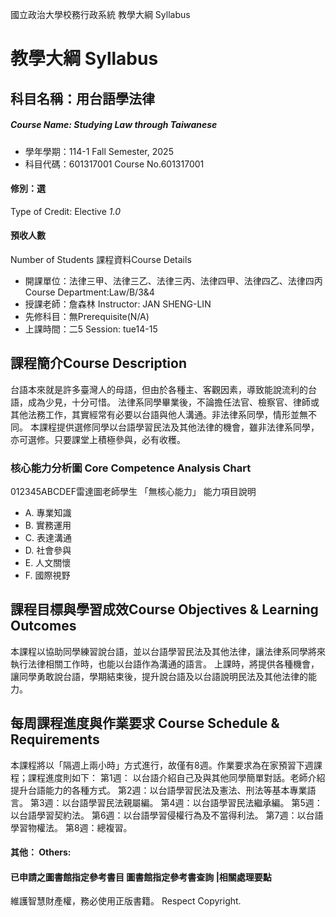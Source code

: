 國立政治大學校務行政系統 教學大綱 Syllabus
# 教學大綱 Syllabus
##  科目名稱：用台語學法律
#####  Course Name: Studying Law through Taiwanese
  * 學年學期：114-1 Fall Semester, 2025 
  * 科目代碼：601317001 Course No.601317001
#### 修別：選
Type of Credit: Elective 
_1.0_
#### 預收人數
Number of Students
課程資料Course Details
  * 開課單位：法律三甲、法律三乙、法律三丙、法律四甲、法律四乙、法律四丙 Course Department:Law/B/3&4 
  * 授課老師：詹森林 Instructor: JAN SHENG-LIN 
  * 先修科目：無Prerequisite(N/A)
  * 上課時間：二5 Session: tue14-15 
##  課程簡介Course Description
台語本來就是許多臺灣人的母語，但由於各種主、客觀因素，導致能說流利的台語，成為少見，十分可惜。
法律系同學畢業後，不論擔任法官、檢察官、律師或其他法務工作，其實經常有必要以台語與他人溝通。非法律系同學，情形並無不同。
本課程提供選修同學以台語學習民法及其他法律的機會，雖非法律系同學，亦可選修。只要課堂上積極參與，必有收穫。
###  核心能力分析圖 Core Competence Analysis Chart
012345ABCDEF雷達圖老師學生
「無核心能力」 
能力項目說明
  * A. 專業知識
  * B. 實務運用
  * C. 表達溝通
  * D. 社會參與
  * E. 人文關懷
  * F. 國際視野
##  課程目標與學習成效Course Objectives & Learning Outcomes 
本課程以協助同學練習說台語，並以台語學習民法及其他法律，讓法律系同學將來執行法律相關工作時，也能以台語作為溝通的語言。
上課時，將提供各種機會，讓同學勇敢說台語，學期結束後，提升說台語及以台語說明民法及其他法律的能力。
##  每周課程進度與作業要求 Course Schedule & Requirements
本課程將以「隔週上兩小時」方式進行，故僅有8週。作業要求為在家預習下週課程；課程進度則如下：
第1週： 以台語介紹自己及與其他同學簡單對話。老師介紹提升台語能力的各種方式。
第2週：以台語學習民法及憲法、刑法等基本專業語言。
第3週：以台語學習民法親屬編。
第4週：以台語學習民法繼承編。
第5週：以台語學習契約法。
第6週：以台語學習侵權行為及不當得利法。
第7週：以台語學習物權法。
第8週：總複習。
####  其他： Others:
####  已申請之圖書館指定參考書目  圖書館指定參考書查詢 |相關處理要點
維護智慧財產權，務必使用正版書籍。 Respect Copyright.